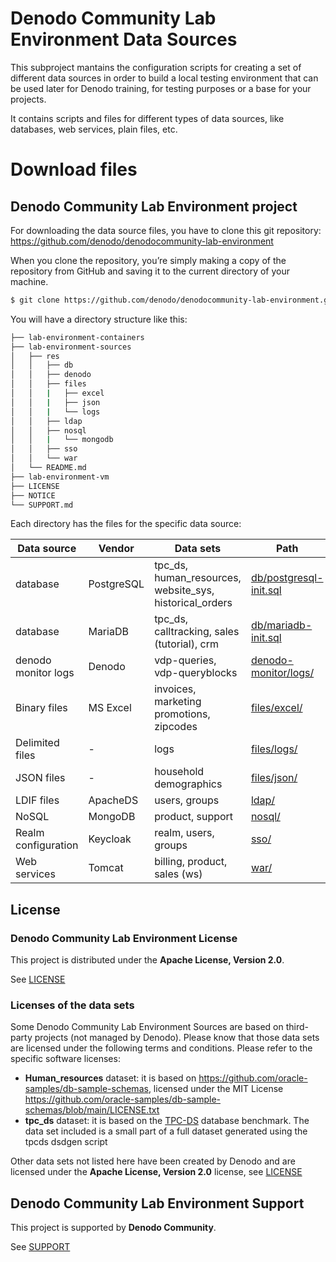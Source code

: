 <!--
title: 'Denodo Community Lab Environment Data Sources'
description: 'This project maintains the configuration scripts for the data sources used in the Denodo Community Lab environment which is the base environment for all the labs and exercises included in the Technical Resources available in the Denodo Community Site (tutorials, training courses, etc.).'
layout: Doc
framework: 
platform: 
language: sql, csv, json
authorLink: ''
authorName: 'Denodo Community'
authorAvatar: ''
collaborators: Victoria Margret, Ajay Kumar
-->

# Denodo Community Lab Environment Data Sources

This subproject mantains the configuration scripts for creating a set of different data sources in order to build a local testing environment that can be used later for Denodo training, for testing purposes or a base for your projects.

It contains scripts and files for different types of data sources, like databases, web services, plain files, etc.

# Download files

## Denodo Community Lab Environment project 

For downloading the data source files, you have to clone this git repository: https://github.com/denodo/denodocommunity-lab-environment 

When you clone the repository, you’re simply making a copy of the repository from GitHub and saving it to the current directory of your machine.

```bash
$ git clone https://github.com/denodo/denodocommunity-lab-environment.git
```

You will have a directory structure like this:

```bash
├── lab-environment-containers
├── lab-environment-sources
│   ├── res
│   │   ├── db
│   │   ├── denodo
│   │   ├── files
│   │   |   ├── excel
│   │   |   ├── json
│   │   |   └── logs
│   │   ├── ldap
│   │   ├── nosql
│   │   |   └── mongodb
│   │   ├── sso
│   │   └── war
│   └── README.md
├── lab-environment-vm
├── LICENSE
├── NOTICE
└── SUPPORT.md
```

Each directory has the files for the specific data source:

| Data source | Vendor | Data sets | Path |
| ----------- | ----------- | ----------- | ----------- | 
| database | PostgreSQL | tpc_ds, human_resources, website_sys, historical_orders | [db/postgresql-init.sql](res/db/postgresql-init.sql) |
| database | MariaDB | tpc_ds, calltracking, sales (tutorial), crm | [db/mariadb-init.sql](res/db/postgresql-init.sql) |
| denodo monitor logs | Denodo | vdp-queries, vdp-queryblocks | [denodo-monitor/logs/](res/denodo/files/tools/monitor/denodo-monitor/logs/) |
| Binary files | MS Excel | invoices, marketing promotions, zipcodes | [files/excel/](res/files/excel/) |
| Delimited files | - | logs | [files/logs/](res/files/json/) |
| JSON files | - | household demographics | [files/json/](res/files/logs/) |
| LDIF files | ApacheDS | users, groups | [ldap/](res/ldap/) |
| NoSQL | MongoDB | product, support | [nosql/](res/nosql/) |
| Realm configuration | Keycloak | realm, users, groups | [sso/](res/sso/) |
| Web services | Tomcat | billing, product, sales (ws) | [war/](res/war/) |


## License

### Denodo Community Lab Environment License

This project is distributed under the **Apache License, Version 2.0**. 

See [LICENSE](../LICENSE)

### Licenses of the data sets

Some Denodo Community Lab Environment Sources are based on third-party projects (not managed by Denodo). Please know that those data sets are licensed under the following terms and conditions. Please refer to the specific software licenses:

* **Human_resources** dataset: it is based on https://github.com/oracle-samples/db-sample-schemas, licensed under the MIT License https://github.com/oracle-samples/db-sample-schemas/blob/main/LICENSE.txt 
* **tpc_ds** dataset: it is based on the [TPC-DS](http://www.tpc.org/tpcds/) database benchmark. The data set included is a small part of a full dataset generated using the tpcds dsdgen script 

Other data sets not listed here have been created by Denodo and are licensed under the **Apache License, Version 2.0** license, see [LICENSE](../LICENSE)

## Denodo Community Lab Environment Support

This project is supported by **Denodo Community**. 

See [SUPPORT](../SUPPORT.md)
